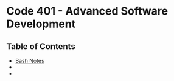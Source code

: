 # Code 401 - Advanced Software Development

## Table of Contents

* [Bash Notes](401//bash.md)
* 
* 